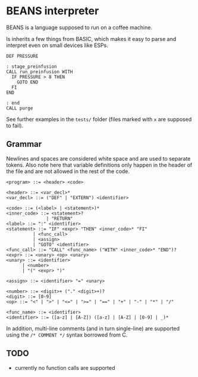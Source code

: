 # BEANS interpreter

BEANS is a language supposed to run on a coffee machine. 

Is inherits a few things from BASIC, which makes it easy to parse and interpret even on small devices like ESPs.

```
DEF PRESSURE

: stage_preinfusion
CALL run_preinfusion WITH
  IF PRESSURE > 8 THEN
    GOTO END
  FI
END

: end
CALL purge
```

See further examples in the `tests/` folder (files marked with `x` are supposed to fail).

## Grammar

Newlines and spaces are considered white space and are used to separate tokens. Also note here that variable definitions only happen in the header of the file and are not allowed in the rest of the code.

```EBNF
<program> ::= <header> <code>

<header> ::= <var_decl>*
<var_decl> ::= ("DEF" | "EXTERN") <identifier>

<code> ::= (<label> | <statement>)*
<inner_code> ::= <statement>?
               | "RETURN"
<label> ::= ":" <identifier>
<statement> ::= "IF" <expr> "THEN" <inner_code>* "FI"
          | <func_call>
          | <assign>
          | "GOTO" <identifier>
<func_call> ::= "CALL" <func_name> ("WITH" <inner_code>* "END")?
<expr> ::= <unary> <op> <unary>
<unary> ::= <identifier>
      | <number>
      | "(" <expr> ")"

<assign> ::= <identifier> "=" <unary>

<number> ::= <digit>+ ("." <digit>+)?
<digit> ::= [0-9]
<op> ::= "<" | ">" | "<=" | ">=" | "==" | "+" | "-" | "*" | "/"

<func_name> ::= <identifier>
<identifier> ::= ([a-z] | [A-Z]) ([a-z] | [A-Z] | [0-9] | _)*
```

In addition, multi-line comments (and in turn single-line) are supported using the `/* COMMENT */` syntax borrowed from C.

## TODO

- currently no function calls are supported
